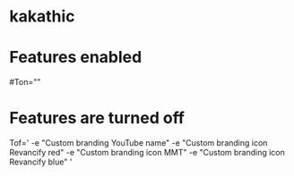 # kakathic

# Features enabled
#Ton=""

# Features are turned off
Tof='
-e "Custom branding YouTube name"
-e "Custom branding icon Revancify red"
-e "Custom branding icon MMT"
-e "Custom branding icon Revancify blue"
'


